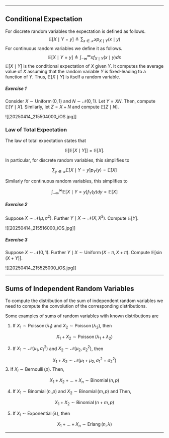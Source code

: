 ___
## Conditional Expectation
For discrete random variables the expectation is defined as follows.
$$
\mathbb{E}[X \mid Y=y] \triangleq \sum_{x \in \mathcal{X}} x p_{X \mid Y}(x \mid y)
$$
For continuous random variables we define it as follows.
$$
\mathbb{E}[X \mid Y=y] \triangleq \int_{-\infty}^{\infty} x f_{X \mid Y}(x \mid y) d x
$$
$\mathbb{E}[X \mid Y]$ is the conditional expectation of $X$ given $Y$. It computes the average value of $X$ assuming that the random variable $Y$ is fixed-leading to a function of $Y$. Thus, $\mathbb{E}[X \mid Y]$ is itself a random variable.

##### Exercise 1
Consider $X \sim \operatorname{Uniform}(0,1)$ and $N \sim \mathcal{N}(0,1)$. Let $Y=X N$. Then, compute $\mathbb{E}[Y \mid X]$. Similarly, let $Z=X+N$ and compute $\mathbb{E}[Z \mid N]$.

![[20250414_215504000_iOS.jpg]]

### Law of Total Expectation
The law of total expectation states that 

$$
\mathbb{E}[\mathbb{E}[X \mid Y]]=\mathbb{E}[X] .
$$

In particular, for discrete random variables, this simplifies to

$$
\sum_{y \in \mathcal{Y}} \mathbb{E}[X \mid Y=y] p_Y(y)=\mathbb{E}[X]
$$

Similarly for continuous random variables, this simplifies to

$$
\int_{-\infty}^{\infty} \mathbb{E}[X \mid Y=y] f_Y(y) d y=\mathbb{E}[X]
$$

##### Exercise 2
Suppose $X \sim \mathcal{N}\left(\mu, \sigma^2\right)$. Further $Y \mid X \sim \mathcal{N}\left(X, X^2\right)$. Compute $\mathbb{E}[Y]$.

![[20250414_215516000_iOS.jpg]]

##### Exercise 3
Suppose $X \sim \mathcal{N}(0,1)$. Further $Y \mid X \sim \operatorname{Uniform}(X-\pi, X+\pi)$. Compute $\mathbb{E}[\sin (X+Y)]$.

![[20250414_215525000_iOS.jpg]]

___
## Sums of Independent Random Variables
To compute the distribution of the sum of independent random variables we need to compute the convolution of the corresponding distributions.

Some examples of sums of random variables with known distributions are 

1. If $X_1 \sim \operatorname{Poisson}\left(\lambda_1\right)$ and $X_2 \sim \operatorname{Poisson}\left(\lambda_2\right)$, then

$$
X_1+X_2 \sim \operatorname{Poisson}\left(\lambda_1+\lambda_2\right)
$$

2. If $X_1 \sim \mathcal{N}\left(\mu_1, \sigma_1^2\right)$ and $X_2 \sim \mathcal{N}\left(\mu_2, \sigma_2^2\right)$, then

$$
X_1+X_2 \sim \mathcal{N}\left(\mu_1+\mu_2, \sigma_1^2+\sigma_2^2\right)
$$
3. If $X_i \sim \operatorname{Bernoulli}(p)$. Then,

$$
X_1+X_2+\ldots+X_n \sim \operatorname{Binomial}(n, p)
$$

4. If $X_1 \sim \operatorname{Binomial}(n, p)$ and $X_2 \sim \operatorname{Binomial}(m, p)$ and Then,

$$
X_1+X_2 \sim \operatorname{Binomial}(n+m, p)
$$

5. If $X_i \sim \operatorname{Exponential}(\lambda)$, then

$$
X_1+\ldots+X_n \sim \operatorname{Erlang}(n, \lambda)
$$
___